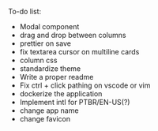 To-do list:
- Modal component
- drag and drop between columns
- prettier on save
- fix textarea cursor on multiline cards
- column css
- standardize theme
- Write a proper readme
- Fix ctrl + click pathing on vscode or vim
- dockerize the application
- Implement intl for PTBR/EN-US(?)
- change app name
- change favicon
